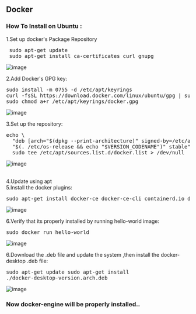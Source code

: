 ## Docker 
### How To Install on Ubuntu :

1.Set up docker's Package Repository
<pre> sudo apt-get update
 sudo apt-get install ca-certificates curl gnupg</pre> 
 ![image](1.png)
<br>

2.Add Docker's GPG key:
<pre>sudo install -m 0755 -d /etc/apt/keyrings
curl -fsSL https://download.docker.com/linux/ubuntu/gpg | sudo gpg --dearmor -o /etc/apt/keyrings/docker.gpg
sudo chmod a+r /etc/apt/keyrings/docker.gpg</pre>
 ![image](2.png)
 
3.Set up the repository:
<pre>echo \
  "deb [arch="$(dpkg --print-architecture)" signed-by=/etc/apt/keyrings/docker.gpg] https://download.docker.com/linux/ubuntu \
  "$(. /etc/os-release && echo "$VERSION_CODENAME")" stable" | \
  sudo tee /etc/apt/sources.list.d/docker.list > /dev/null</pre>
 
 ![image](5.png)
 
 <br>
 4.Update using apt <br>
 5.Install the docker plugins:
 <pre>sudo apt-get install docker-ce docker-ce-cli containerd.io docker-buildx-plugin docker-compose-plugin</pre>
 
  ![image](3.png)
  
  6.Verify that its properly installed by running hello-world image:
  <pre>sudo docker run hello-world</pre>
  
  ![image](4.png)
  
  6.Download the .deb file and update the system ,then install the docker-desktop .deb file:<pre>sudo apt-get update
sudo apt-get install ./docker-desktop-version.arch.deb</pre>

   ![image](6.png)
   
 
  ### Now docker-engine will be properly installed..